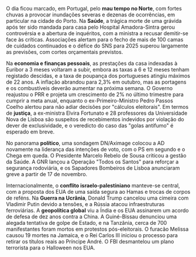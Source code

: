 O dia ficou marcado, em Portugal, pelo **mau tempo no Norte**, com fortes chuvas a provocar inundações severas e dezenas de ocorrências, em particular na cidade do Porto. Na **Saúde**, a trágica morte de uma grávida após ter sido mandada para casa pelo Hospital Amadora-Sintra gerou controvérsia e a abertura de inquéritos, com a ministra a recusar demitir-se face às críticas. Associações alertam para o fecho de mais de 100 camas de cuidados continuados e o défice do SNS para 2025 superou largamente as previsões, com cortes orçamentais previstos.

Na **economia e finanças pessoais**, as prestações da casa indexadas à Euribor a 3 meses voltaram a subir, embora as taxas a 6 e 12 meses tenham registado descidas, e a taxa de poupança dos portugueses atingiu máximos de 22 anos. A inflação abrandou para 2,3% em outubro, mas as portagens e os combustíveis deverão aumentar na próxima semana. O Governo reajustou o PRR e projeta um crescimento de 2% no último trimestre para cumprir a meta anual, enquanto o ex-Primeiro-Ministro Pedro Passos Coelho alertou para não adiar decisões por "cálculos eleitorais". Em termos de **justiça**, a ex-ministra Elvira Fortunato e 28 professores da Universidade Nova de Lisboa são suspeitos de recebimentos indevidos por violação do dever de exclusividade, e o veredicto do caso das "golas antifumo" é esperado em breve.

No panorama **político**, uma sondagem DN/Aximage colocou a AD novamente na liderança das intenções de voto, com o PS em segundo e o Chega em queda. O Presidente Marcelo Rebelo de Sousa criticou a gestão da Saúde. A GNR lançou a Operação "Todos os Santos" para reforçar a segurança rodoviária, e os Sapadores Bombeiros de Lisboa anunciaram greve a partir de 17 de novembro.

Internacionalmente, o **conflito israelo-palestiniano** manteve-se central, com a proposta dos EUA de uma saída segura ao Hamas e trocas de corpos de reféns. Na **Guerra na Ucrânia**, Donald Trump cancelou uma cimeira com Vladimir Putin devido a tensões, e a Rússia atacou infraestruturas ferroviárias. A **geopolítica global** viu a Índia e os EUA assinarem um acordo de defesa de dez anos contra a China. A Guiné-Bissau denunciou uma alegada tentativa de golpe de Estado, e na Tanzânia, cerca de 700 manifestantes foram mortos em protestos pós-eleitorais. O furacão Melissa causou 19 mortes na Jamaica, e o Rei Carlos III iniciou o processo para retirar os títulos reais ao Príncipe André. O FBI desmantelou um plano terrorista para o Halloween nos EUA.